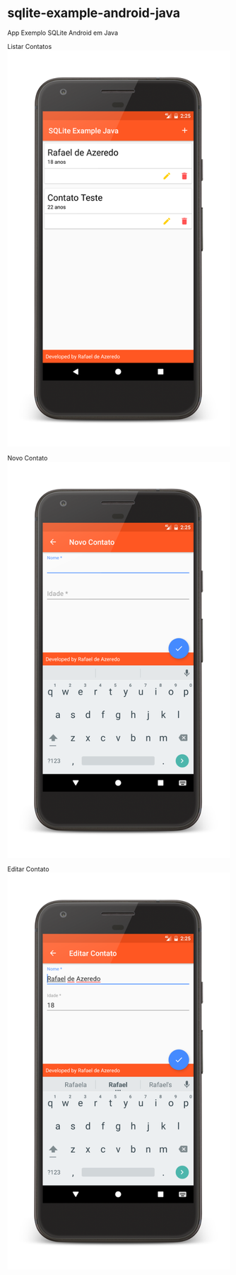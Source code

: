 # sqlite-example-android-java
App Exemplo SQLite Android em Java

Listar Contatos
![Alt text](screenshots/lista_contato.png?raw=true "Listar Contatos")

Novo Contato
![Alt text](screenshots/novo_contato.png?raw=true "Novo Contato")

Editar Contato
![Alt text](screenshots/editar_contato.png?raw=true "Editar Contato")
